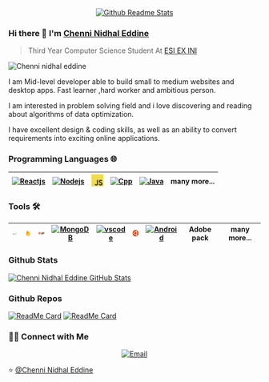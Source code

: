 <p align="center">
 <a href="https://ibb.co/fX5Sqxw"><img width="150px"   align="center" alt="Github Readme Stats"src="https://i.ibb.co/Jc4dmsJ/giphy.gif" alt="giphy" border="0"></a>
</p>

### Hi there 👋 I'm [Chenni Nidhal Eddine](https://chenni-nidhal-eddine.firebaseapp.com/)
> Third Year Computer Science Student At [ESI EX INI](https://www.esi.dz/)


<img src="https://komarev.com/ghpvc/?username=CHENNI-Nidhaleddine" alt="Chenni nidhal eddine" />

<div>
 <p>
  I am Mid-level developer able to build small to medium websites and desktop apps. Fast learner ,hard worker and  ambitious person.
  
  I am interested in problem solving field and i love discovering and reading about  algorithms of data optimization.
 
  I have excellent design & coding skills, as well as an ability to convert requirements into exciting online applications.
</p>
</div>

### Programming Languages 🌐



| [<img src="https://i.ibb.co/T02ggRy/react.png" alt="Reactjs" width="34">](https://fr.reactjs.org/) | [<img src="https://i.ibb.co/CnVdm6D/node.png" alt="Nodejs" width="38">](https://nodejs.org/en/) |  [<img src="https://raw.githubusercontent.com/github/explore/80688e429a7d4ef2fca1e82350fe8e3517d3494d/topics/javascript/javascript.png" alt="javascript" width="24">](https://jquery.com/)  | [<img src="https://i.ibb.co/p0ky68m/c.png" alt="Cpp" width="24">](https://www.cplusplus.com/)  |  [<img src="https://i.ibb.co/dPnW57t/java.png" alt="Java" width="24">](https://www.java.com/) | many more...
|---|---|---|---|---|---|

 
### Tools 🛠️

| [<img src="https://raw.githubusercontent.com/github/explore/80688e429a7d4ef2fca1e82350fe8e3517d3494d/topics/mysql/mysql.png" alt="mysql" width="24">](https://www.mysql.com/) |  [<img src="https://raw.githubusercontent.com/github/explore/80688e429a7d4ef2fca1e82350fe8e3517d3494d/topics/firebase/firebase.png" alt="firebase" width="24">](https://firebase.google.com/) | [<img src="https://raw.githubusercontent.com/github/explore/80688e429a7d4ef2fca1e82350fe8e3517d3494d/topics/git/git.png" alt="Git" width="24">](https://git-scm.com/) |  [<img src="https://i.ibb.co/nfX14Gf/1280px-Mongo-DB-Logo-svg.png" alt="MongoDB" width="24">](https://www.mongodb.com/cloud/atlas) | [<img src="https://upload.wikimedia.org/wikipedia/commons/thumb/2/2d/Visual_Studio_Code_1.18_icon.svg/1200px-Visual_Studio_Code_1.18_icon.svg.png" alt="vscode" width="24">](https://code.visualstudio.com/) | [<img src="https://raw.githubusercontent.com/github/explore/80688e429a7d4ef2fca1e82350fe8e3517d3494d/topics/ubuntu/ubuntu.png" alt="Ubuntu" width="24">](https://ubuntu.com/)  |  [<img src="https://i.ibb.co/MNjktJ8/Android-Studio-Icon-2014-2019-svg.png" alt="Android" width="24">](https://developer.android.com/) | Adobe pack | many more...
|---|---|---|---|---|---|---|---|---|

### Github Stats

[![Chenni Nidhal Eddine GitHub Stats](https://github-readme-stats.vercel.app/api?username=CHENNI-Nidhaleddine&show_icons=true&count_private=true)](https://github.com/CHENNI-Nidhaleddine)

### Github Repos

[![ReadMe Card](https://github-readme-stats.vercel.app/api/pin/?username=CHENNI-Nidhaleddine&repo=ClassCodeGenerator&show_owner=false)](https://github.com/CHENNI-Nidhaleddine/ClassCodeGenerator)
[![ReadMe Card](https://github-readme-stats.vercel.app/api/pin/?username=CHENNI-Nidhaleddine&repo=MANYS_TRACKING_APP&show_owner=false)](https://github.com/CHENNI-Nidhaleddine/MANYS_TRACKING_APP)

<h3> 🤝🏻 Connect with Me </h3>

<p align="center">
<!-- <a href="https://www.anandmainali.com.np" target="_blank"><img alt="Website" src="https://img.shields.io/badge/Website-https://chenni-nidhal-eddine.com-blue?style=flat&logo=google-chrome"></a>
<a href="https://www.linkedin.com/in/nidhaleddine-chenni/" target="_blank"><img alt="LinkedIn" src="https://img.shields.io/badge/LinkedIn-@CHENNI-Nidhaleddine-blue?style=flat&logo=linkedin"></a>
<a href="https://stackoverflow.com/users/8519896/anand-mainali?tab=profile" target="_blank"><img alt="Stack Overflow" src="https://img.shields.io/badge/Stackoverflow-Anand%20Mainali-blue?style=flat&logo=stackoverflow"></a> -->
<a href="mailto:ne.chenni@gmail.com"><img alt="Email" src="https://img.shields.io/badge/Email-ne.chenni@gmail.com-blue?style=flat&logo=gmail"></a>
</p>


<!-- <p align="center">
<a href="https://www.anandmainali.com.np" target="_blank"><img alt="Website" src="https://img.shields.io/badge/Website-www.anandmainali.com.np-blue?style=flat&logo=google-chrome"></a>
<a href="https://www.linkedin.com/in/anandmainali/" target="_blank"><img alt="LinkedIn" src="https://img.shields.io/badge/LinkedIn-@anandmainali-blue?style=flat&logo=linkedin"></a>
<a href="https://stackoverflow.com/users/8519896/anand-mainali?tab=profile" target="_blank"><img alt="Stack Overflow" src="https://img.shields.io/badge/Stackoverflow-Anand%20Mainali-blue?style=flat&logo=stackoverflow"></a>
<a href="mailto:anandmainali5@gmail.com"><img alt="Email" src="https://img.shields.io/badge/Email-anandmainali5@gmail.com-blue?style=flat&logo=gmail"></a>
</p> -->
⭐️ [@Chenni Nidhal Eddine](https://chenni-nidhal-eddine.firebaseapp.com/)

